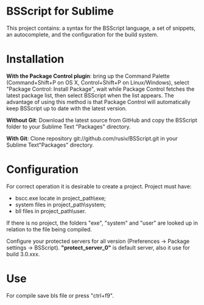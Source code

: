 # BSScript for Sublime
This project contains: a syntax for the BSScript language, a set of snippets, an autocomplete, and the configuration for the build system.
# Installation
**With the Package Control plugin**: bring up the Command Palette (Command+Shift+P on OS X, Control+Shift+P on Linux/Windows), select "Package Control: Install Package", wait while Package Control fetches the latest package list, then select BSScript when the list appears. 
The advantage of using this method is that Package Control will automatically keep BSScript up to date with the latest version.

**Without Git**: Download the latest source from GitHub and copy the BSScript folder to your Sublime Text "Packages" directory.

**With Git**: Clone repository git://github.com/rusiv/BSScript.git in your Sublime Text"Packages" directory.
# Configuration
For correct operation it is desirable to create a project. Project must have:
* bscc.exe locate in project_path\exe;
* system files in project_path\system;
* bll files in project_path\user.

If there is no project, the folders "exe", "system" and "user" are looked up in relation to the file being compiled.

Configure your protected servers for all version (Preferences -> Package settings -> BSScript). **"protect_server_0"** is default server, also it use for build 3.0.xxx.

# Use
For compile save bls file or press "ctrl+f9".

